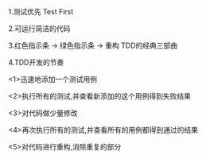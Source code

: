 1.测试优先 Test First

2.可运行简洁的代码

3.红色指示条 -> 绿色指示条 -> 重构 TDD的经典三部曲

4.TDD开发的节奏

<1>迅速地添加一个测试用例

<2>执行所有的测试,并查看新添加的这个用例得到失败结果

<3>对代码做少量修改

<4>再次执行所有的测试,并查看所有的用例都得到通过的结果

<5>对代码进行重构,消除重复的部分



